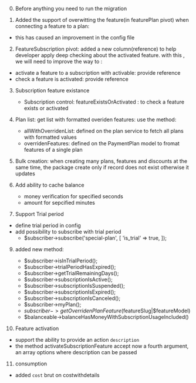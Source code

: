 0. Before anything you need to run the migration

1. Added the support of overwitting the feature(in featurePlan pivot) when connecting a feature to a plan:

-   this has caused an improvement in the config file

2. FeatureSubscription pivot: added a new column(reference) to help developer apply deep checking about the activated feature. with this , we will need to improve the way to :

-   activate a feature to a subscription with activable: provide reference
-   check a feature is activated: provide reference

3. Subscription feature existance

    - Subscription control: featureExistsOrActivated : to check a feature exists or activated

4. Plan list: get list with formatted overiden features: use the method:
    - allWithOverridenList: defined on the plan service to fetch all plans with formatted values
    - overridenFeatures: defined on the PaymentPlan model to fromat features of a single plan
5. Bulk creation: when creating many plans, features and discounts at the same time, the package create only if record does not exist otherwise it updates

6. Add ability to cache balance

    - money verification for specified seconds
    - amount for sepcified minutes

7. Support Trial period

-   define trial period in config
-   add possibility to subscribe with trial period
    -   $subscriber->subscribe('special-plan', [
        'is_trial' => true,
        ]);

9.  added new method:

    -   $subscriber->isInTrialPeriod();
    -   $subscriber->trialPeriodHasExpired();
    -   $subscriber->getTrialRemainingDays();
    -   $subscriber->subscriptionIsActive();
    -   $subscriber->subscriptionIsSuspended();
    -   $subscriber->subscriptionIsExpired();
    -   $subscriber->subscriptionIsCanceled();
    -   $subscriber->myPlan();
    -   $subscriber->getOverridenPlanFeature($featureSlug|$featureModel)
    -   $balanceable->balanceHasMoneyWithSubscriptionUsageIncluded()

10. Feature activation

-   support the ability to provide an action `description`
-   the method activateSubscriptionFeature accept now a fourth argument, an array options where description can be passed

11. consumption

-   added `cost` brut on costwithdetails
